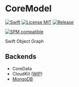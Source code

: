 # CoreModel

[![Swift](https://img.shields.io/badge/swift-5.7-orange.svg?style=flat)](https://developer.apple.com/swift/)
[![License MIT](https://img.shields.io/badge/License-MIT-blue.svg?style=flat)](https://tldrlegal.com/license/mit-license)
[![Release](https://img.shields.io/github/release/pureswift/CoreModel.svg)](https://github.com/PureSwift/CoreModel/releases)

[![SPM compatible](https://img.shields.io/badge/SPM-compatible-4BC51D.svg?style=flat)](https://github.com/apple/swift-package-manager)

Swift Object Graph

## Backends

- CoreData
- CloudKit ([WIP](https://github.com/PureSwift/CoreModel/issues/10))
- [MongoDB](https://github.com/PureSwift/CoreModel-MongoDB)

